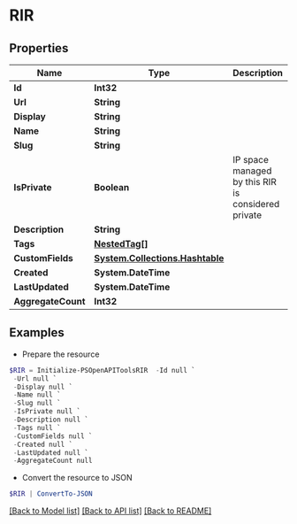 # RIR
## Properties

Name | Type | Description | Notes
------------ | ------------- | ------------- | -------------
**Id** | **Int32** |  | [readonly] 
**Url** | **String** |  | [readonly] 
**Display** | **String** |  | [readonly] 
**Name** | **String** |  | 
**Slug** | **String** |  | 
**IsPrivate** | **Boolean** | IP space managed by this RIR is considered private | [optional] 
**Description** | **String** |  | [optional] 
**Tags** | [**NestedTag[]**](NestedTag.md) |  | [optional] 
**CustomFields** | [**System.Collections.Hashtable**](AnyType.md) |  | [optional] 
**Created** | **System.DateTime** |  | [readonly] 
**LastUpdated** | **System.DateTime** |  | [readonly] 
**AggregateCount** | **Int32** |  | [readonly] 

## Examples

- Prepare the resource
```powershell
$RIR = Initialize-PSOpenAPIToolsRIR  -Id null `
 -Url null `
 -Display null `
 -Name null `
 -Slug null `
 -IsPrivate null `
 -Description null `
 -Tags null `
 -CustomFields null `
 -Created null `
 -LastUpdated null `
 -AggregateCount null
```

- Convert the resource to JSON
```powershell
$RIR | ConvertTo-JSON
```

[[Back to Model list]](../README.md#documentation-for-models) [[Back to API list]](../README.md#documentation-for-api-endpoints) [[Back to README]](../README.md)

